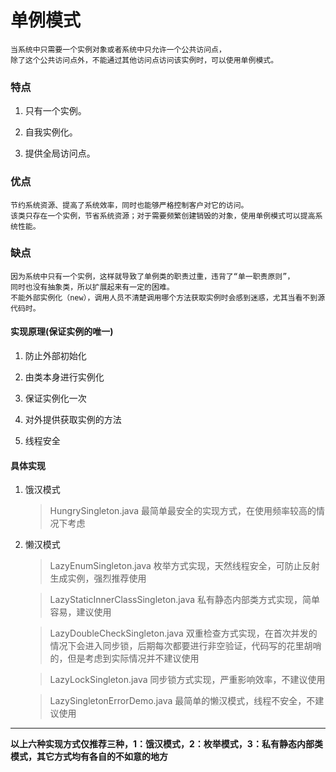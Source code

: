 # 单例模式

    当系统中只需要一个实例对象或者系统中只允许一个公共访问点，
    除了这个公共访问点外，不能通过其他访问点访问该实例时，可以使用单例模式。

### 特点

1. 只有一个实例。 

2. 自我实例化。 

3. 提供全局访问点。

### 优点

    节约系统资源、提高了系统效率，同时也能够严格控制客户对它的访问。
    该类只存在一个实例，节省系统资源；对于需要频繁创建销毁的对象，使用单例模式可以提高系统性能。
    
### 缺点
    
    因为系统中只有一个实例，这样就导致了单例类的职责过重，违背了“单一职责原则”，
    同时也没有抽象类，所以扩展起来有一定的困难。
    不能外部实例化（new），调用人员不清楚调用哪个方法获取实例时会感到迷惑，尤其当看不到源代码时。
    
#### 实现原理(保证实例的唯一)

1. 防止外部初始化

2. 由类本身进行实例化

3. 保证实例化一次

4. 对外提供获取实例的方法

5. 线程安全

#### 具体实现

1. 饿汉模式

    > HungrySingleton.java  最简单最安全的实现方式，在使用频率较高的情况下考虑
    
2. 懒汉模式

    > LazyEnumSingleton.java 枚举方式实现，天然线程安全，可防止反射生成实例，强烈推荐使用

    > LazyStaticInnerClassSingleton.java 私有静态内部类方式实现，简单容易，建议使用

    > LazyDoubleCheckSingleton.java 双重检查方式实现，在首次并发的情况下会进入同步锁，后期每次都要进行非空验证，代码写的花里胡哨的，但是考虑到实际情况并不建议使用

    > LazyLockSingleton.java 同步锁方式实现，严重影响效率，不建议使用
    
    > LazySingletonErrorDemo.java 最简单的懒汉模式，线程不安全，不建议使用


*********

**以上六种实现方式仅推荐三种，1：饿汉模式，2：枚举模式，3：私有静态内部类模式，其它方式均有各自的不如意的地方**
        